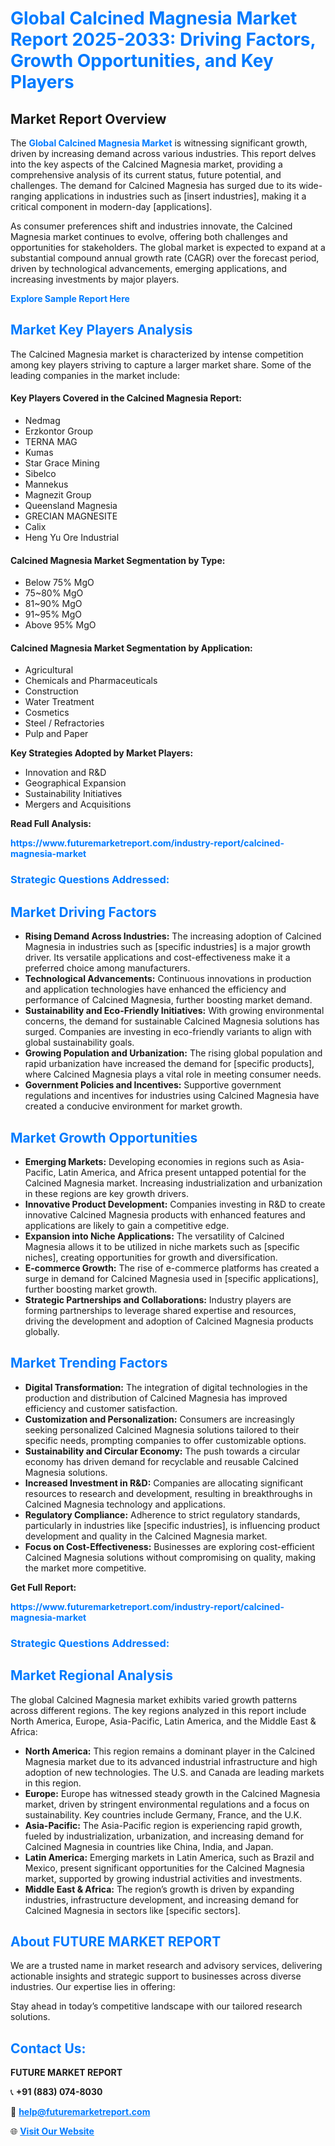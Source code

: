 <h1 style="color: #007BFF;">Global Calcined Magnesia Market Report 2025-2033: Driving Factors, Growth Opportunities, and Key Players</h1>

<section id="overview">
<h2>Market Report Overview</h2>
<p>The <a href="https://www.futuremarketreport.com/industry-report/calcined-magnesia-market" style="color: #007BFF; text-decoration: none;"><strong>Global Calcined Magnesia Market</strong></a> is witnessing significant growth, driven by increasing demand across various industries. This report delves into the key aspects of the Calcined Magnesia market, providing a comprehensive analysis of its current status, future potential, and challenges. The demand for Calcined Magnesia has surged due to its wide-ranging applications in industries such as [insert industries], making it a critical component in modern-day [applications].</p>
<p>As consumer preferences shift and industries innovate, the Calcined Magnesia market continues to evolve, offering both challenges and opportunities for stakeholders. The global market is expected to expand at a substantial compound annual growth rate (CAGR) over the forecast period, driven by technological advancements, emerging applications, and increasing investments by major players.</p>
</section>

<section id="overview">
<p><a href="https://www.futuremarketreport.com/request-sample/reportId=59679" style="color: #007BFF; text-decoration: none;"><strong>Explore Sample Report Here</strong></a></p>
</section>

<section id="key-players">
<h2 style="color: #007BFF;">Market Key Players Analysis</h2>
<p>The Calcined Magnesia market is characterized by intense competition among key players striving to capture a larger market share. Some of the leading companies in the market include:</p>
<h4>Key Players Covered in the Calcined Magnesia Report:</h4>
<ul><li>Nedmag</li><li>Erzkontor Group</li><li>TERNA MAG</li><li>Kumas</li><li>Star Grace Mining</li><li>Sibelco</li><li>Mannekus</li><li>Magnezit Group</li><li>Queensland Magnesia</li><li>GRECIAN MAGNESITE</li><li>Calix</li><li>Heng Yu Ore Industrial</li></ul>
<h4>Calcined Magnesia Market Segmentation by Type:</h4>
<ul><li>Below 75% MgO</li><li>75~80% MgO</li><li>81~90% MgO</li><li>91~95% MgO</li><li>Above 95% MgO</li></ul>

<h4>Calcined Magnesia Market Segmentation by Application:</h4>
<ul><li>Agricultural</li><li>Chemicals and Pharmaceuticals</li><li>Construction</li><li>Water Treatment</li><li>Cosmetics</li><li>Steel / Refractories</li><li>Pulp and Paper</li></ul>
<p><strong>Key Strategies Adopted by Market Players:</strong></p>
<ul>
<li>Innovation and R&D</li>
<li>Geographical Expansion</li>
<li>Sustainability Initiatives</li>
<li>Mergers and Acquisitions</li>
</ul>
</section>

<section>
<p><strong>Read Full Analysis: </strong></p><a href="https://www.futuremarketreport.com/industry-report/calcined-magnesia-market" style="color: #007BFF; text-decoration: none;"><strong>https://www.futuremarketreport.com/industry-report/calcined-magnesia-market</strong></a>
<h3 style="color: #007BFF;">Strategic Questions Addressed:</h3>
</section>

<section id="driving-factors">
<h2 style="color: #007BFF;">Market Driving Factors</h2>
<ul>
<li><strong>Rising Demand Across Industries:</strong> The increasing adoption of Calcined Magnesia in industries such as [specific industries] is a major growth driver. Its versatile applications and cost-effectiveness make it a preferred choice among manufacturers.</li>
<li><strong>Technological Advancements:</strong> Continuous innovations in production and application technologies have enhanced the efficiency and performance of Calcined Magnesia, further boosting market demand.</li>
<li><strong>Sustainability and Eco-Friendly Initiatives:</strong> With growing environmental concerns, the demand for sustainable Calcined Magnesia solutions has surged. Companies are investing in eco-friendly variants to align with global sustainability goals.</li>
<li><strong>Growing Population and Urbanization:</strong> The rising global population and rapid urbanization have increased the demand for [specific products], where Calcined Magnesia plays a vital role in meeting consumer needs.</li>
<li><strong>Government Policies and Incentives:</strong> Supportive government regulations and incentives for industries using Calcined Magnesia have created a conducive environment for market growth.</li>
</ul>
</section>

<section id="growth-opportunities">
<h2 style="color: #007BFF;">Market Growth Opportunities</h2>
<ul>
<li><strong>Emerging Markets:</strong> Developing economies in regions such as Asia-Pacific, Latin America, and Africa present untapped potential for the Calcined Magnesia market. Increasing industrialization and urbanization in these regions are key growth drivers.</li>
<li><strong>Innovative Product Development:</strong> Companies investing in R&D to create innovative Calcined Magnesia products with enhanced features and applications are likely to gain a competitive edge.</li>
<li><strong>Expansion into Niche Applications:</strong> The versatility of Calcined Magnesia allows it to be utilized in niche markets such as [specific niches], creating opportunities for growth and diversification.</li>
<li><strong>E-commerce Growth:</strong> The rise of e-commerce platforms has created a surge in demand for Calcined Magnesia used in [specific applications], further boosting market growth.</li>
<li><strong>Strategic Partnerships and Collaborations:</strong> Industry players are forming partnerships to leverage shared expertise and resources, driving the development and adoption of Calcined Magnesia products globally.</li>
</ul>
</section>

<section id="trending-factors">
<h2 style="color: #007BFF;">Market Trending Factors</h2>
<ul>
<li><strong>Digital Transformation:</strong> The integration of digital technologies in the production and distribution of Calcined Magnesia has improved efficiency and customer satisfaction.</li>
<li><strong>Customization and Personalization:</strong> Consumers are increasingly seeking personalized Calcined Magnesia solutions tailored to their specific needs, prompting companies to offer customizable options.</li>
<li><strong>Sustainability and Circular Economy:</strong> The push towards a circular economy has driven demand for recyclable and reusable Calcined Magnesia solutions.</li>
<li><strong>Increased Investment in R&D:</strong> Companies are allocating significant resources to research and development, resulting in breakthroughs in Calcined Magnesia technology and applications.</li>
<li><strong>Regulatory Compliance:</strong> Adherence to strict regulatory standards, particularly in industries like [specific industries], is influencing product development and quality in the Calcined Magnesia market.</li>
<li><strong>Focus on Cost-Effectiveness:</strong> Businesses are exploring cost-efficient Calcined Magnesia solutions without compromising on quality, making the market more competitive.</li>
</ul>
</section>

<section>
<p><strong>Get Full Report: </strong></p><a href="https://www.futuremarketreport.com/industry-report/calcined-magnesia-market" style="color: #007BFF; text-decoration: none;"><strong>https://www.futuremarketreport.com/industry-report/calcined-magnesia-market</strong></a>
<h3 style="color: #007BFF;">Strategic Questions Addressed:</h3>
</section>


<section id="regional-analysis">
<h2 style="color: #007BFF;">Market Regional Analysis</h2>
<p>The global Calcined Magnesia market exhibits varied growth patterns across different regions. The key regions analyzed in this report include North America, Europe, Asia-Pacific, Latin America, and the Middle East & Africa:</p>
<ul>
<li><strong>North America:</strong> This region remains a dominant player in the Calcined Magnesia market due to its advanced industrial infrastructure and high adoption of new technologies. The U.S. and Canada are leading markets in this region.</li>
<li><strong>Europe:</strong> Europe has witnessed steady growth in the Calcined Magnesia market, driven by stringent environmental regulations and a focus on sustainability. Key countries include Germany, France, and the U.K.</li>
<li><strong>Asia-Pacific:</strong> The Asia-Pacific region is experiencing rapid growth, fueled by industrialization, urbanization, and increasing demand for Calcined Magnesia in countries like China, India, and Japan.</li>
<li><strong>Latin America:</strong> Emerging markets in Latin America, such as Brazil and Mexico, present significant opportunities for the Calcined Magnesia market, supported by growing industrial activities and investments.</li>
<li><strong>Middle East & Africa:</strong> The region’s growth is driven by expanding industries, infrastructure development, and increasing demand for Calcined Magnesia in sectors like [specific sectors].</li>
</ul>
</section>

<footer>
<h2 style="color: #007BFF;">About FUTURE MARKET REPORT</h2>
<p>We are a trusted name in market research and advisory services, delivering actionable insights and strategic support to businesses across diverse industries. Our expertise lies in offering:</p>

<p>Stay ahead in today’s competitive landscape with our tailored research solutions.</p>

<h2 style="color: #007BFF;">Contact Us:</h2>
<p><strong>FUTURE MARKET REPORT</strong></p>
<p>📞 <strong>+91 (883) 074-8030</strong></p>
<p>📧 <strong><a href="mailto:help@futuremarketreport.com" style="color: #007BFF;">help@futuremarketreport.com</a></strong></p>
<p>🌐 <strong><a href="https://www.futuremarketreport.com/" style="color: #007BFF;">Visit Our Website</a></strong></p>
</footer>
